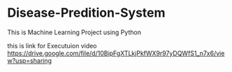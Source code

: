 # Disease-Predition-System
This is Machine Learning Project using Python

this is link for Executuion video
https://drive.google.com/file/d/10BipFgXTLkjPkfWX9r97yDQWfS1_n7x6/view?usp=sharing
